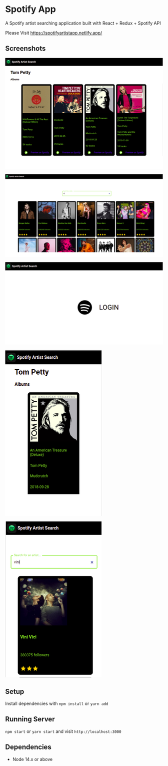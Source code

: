 # Spotify App

A Spotify artist searching application built with React + Redux + Spotify API

Please Visit https://spotifyartistapp.netlify.app/

## Screenshots

!["Main Page"](https://github.com/Meghanath91/spotifyapp/blob/main/public/assets/albums.png?raw=true)

!["Form"](https://github.com/Meghanath91/spotifyapp/blob/main/public/assets/artists.png?raw=true)

!["Mobile version"](https://github.com/Meghanath91/spotifyapp/blob/main/public/assets/login.png?raw=true)

!["Main Page"](https://github.com/Meghanath91/spotifyapp/blob/main/public/assets/artist-mob.png?raw=true)

!["Form"](https://github.com/Meghanath91/spotifyapp/blob/main/public/assets/artists-mob3.png?raw=true)


## Setup

Install dependencies with `npm install` or `yarn add`

## Running Server

`npm start` or `yarn start` and visit `http://localhost:3000`

## Dependencies

- Node 14.x or above